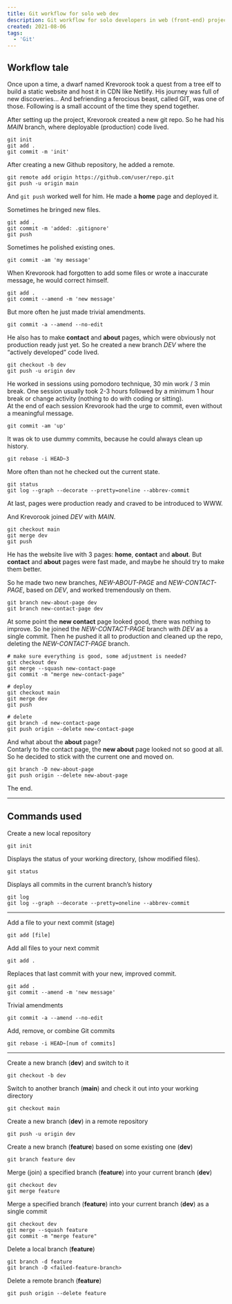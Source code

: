 ```yaml
---
title: Git workflow for solo web dev
description: Git workflow for solo developers in web (front-end) projects
created: 2021-08-06
tags:
  - 'Git'
---
```


## Workflow tale

Once upon a time, a dwarf named Krevorook took a quest from a tree elf to build a static website and host it in CDN like Netlify. His journey was full of new discoveries… And befriending a ferocious beast, called GIT, was one of those. Following is a small account of the time they spend together.

After setting up the project, Krevorook created a new git repo.
So he had his _MAIN_ branch, where deployable (production) code lived.

```shell
git init
git add .
git commit -m 'init'
```

After creating a new Github repository, he added a remote.

```shell
git remote add origin https://github.com/user/repo.git
git push -u origin main
```

And `git push` worked well for him. He made a **home** page and deployed it.

Sometimes he bringed new files.

```shell
git add .
git commit -m 'added: .gitignore'
git push
```

Sometimes he polished existing ones.

```shell
git commit -am 'my message'
```

When Krevorook had forgotten to add some files or wrote a inaccurate message, he would correct himself.

```shell
git add .
git commit --amend -m 'new message'
```

But more often he just made trivial amendments.

```shell
git commit -a --amend --no-edit
```

He also has to make **contact** and **about** pages, which were obviously not production ready just yet.
So he created a new branch _DEV_ where the “actively developed” code lived.

```shell
git checkout -b dev
git push -u origin dev
```

He worked in sessions using pomodoro technique, 30 min work / 3 min break. One session usually took 2-3 hours followed by a minimum 1 hour break or change activity (nothing to do with coding or sitting).\
At the end of each session Krevorook had the urge to commit, even without a meaningful message.

```shell
git commit -am 'up'
```

It was ok to use dummy commits, because he could always clean up history.

```shell
git rebase -i HEAD~3
```

More often than not he checked out the current state.

```shell
git status
git log --graph --decorate --pretty=oneline --abbrev-commit
```

At last, pages were production ready and craved to be introduced to WWW.

And Krevorook joined _DEV_ with _MAIN_.

```shell
git checkout main
git merge dev
git push
```

He has the website live with 3 pages: **home**, **contact** and **about**.
But **contact** and **about** pages were fast made, and maybe he should try to make them better.

So he made two new branches, _NEW-ABOUT-PAGE_ and _NEW-CONTACT-PAGE_, based on _DEV_, and worked tremendously on them.

```shell
git branch new-about-page dev
git branch new-contact-page dev
```

At some point the **new contact** page looked good, there was nothing to improve. So he joined the _NEW-CONTACT-PAGE_ branch with _DEV_ as a single commit. Then he pushed it all to production and cleaned up the repo, deleting the _NEW-CONTACT-PAGE_ branch.

```shell
# make sure everything is good, some adjustment is needed?
git checkout dev
git merge --squash new-contact-page
git commit -m "merge new-contact-page"

# deploy
git checkout main
git merge dev
git push

# delete
git branch -d new-contact-page
git push origin --delete new-contact-page
```

And what about the **about** page?\
Contarly to the contact page, the **new about** page looked not so good at all. So he decided to stick with the current one and moved on.

```shell
git branch -D new-about-page
git push origin --delete new-about-page
```

The end.

---

## Commands used

Create a new local repository

```shell
git init
```

Displays the status of your working directory, (show modified files).

```shell
git status
```

Displays all commits in the current branch’s history

```shell
git log
git log --graph --decorate --pretty=oneline --abbrev-commit
```

---

Add a file to your next commit (stage)

```shell
git add [file]
```

Add all files to your next commit

```shell
git add .
```

Replaces that last commit with your new, improved commit.

```shell
git add .
git commit --amend -m 'new message'
```

Trivial amendments

```shell
git commit -a --amend --no-edit
```

Add, remove, or combine Git commits

```shell
git rebase -i HEAD~[num of commits]
```

---

Create a new branch (**dev**) and switch to it

```shell
git checkout -b dev
```

Switch to another branch (**main**) and check it out into your working directory

```shell
git checkout main
```

Create a new branch (**dev**) in a remote repository

```shell
git push -u origin dev
```

Create a new branch (**feature**) based on some existing one (**dev**)

```shell
git branch feature dev
```

Merge (join) a specified branch (**feature**) into your current branch (**dev**)

```shell
git checkout dev
git merge feature
```

Merge a specified branch (**feature**) into your current branch (**dev**)
as a single commit

```shell
git checkout dev
git merge --squash feature
git commit -m "merge feature"
```

Delete a local branch (**feature**)

```shell
git branch -d feature
git branch -D <failed-feature-branch>
```

Delete a remote branch (**feature**)

```shell
git push origin --delete feature
```
